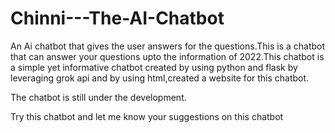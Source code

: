 # Chinni---The-AI-Chatbot

An Ai chatbot that gives the user answers for the questions.This is a chatbot that can answer your questions upto the information of 2022.This chatbot is a simple yet informative chatbot created by using python and flask by leveraging grok api and by using html,created a website for this chatbot.

The chatbot is still under the development.

Try this chatbot and let me know your suggestions on this chatbot 
